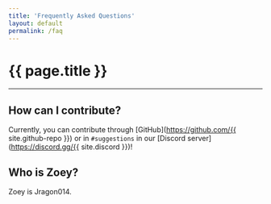 ```yaml
---
title: 'Frequently Asked Questions'
layout: default
permalink: /faq
---
```


# {{ page.title }}

<hr>

## How can I contribute?
Currently, you can contribute through [GitHub](https://github.com/{{ site.github-repo }}) or in `#suggestions` in our [Discord server](https://discord.gg/{{ site.discord }})!

## Who is Zoey?
Zoey is Jragon014.
